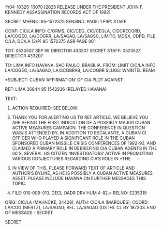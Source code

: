‘fr04-10326-10070 [2025 RELEASE UNDER THE PRESIDENT JOHN F. KENNEDY ASSASSINATION RECORDS ACT OF 1992]

SECRET
MHFNO: 95-1572375 SENSIND: PAGE: 1
FRP: STAFF

CONF: CIC/LA INFO: C/ORMS, CIC/CEG, CIC/CEGLA, CIDORECORD,
LA/COGEO, LA/COGRR, LA/SAGAO, LA/SAGSC, LIMITO, MDSX, ODPD, FILE, C/LA,
DC/LA (3/P)
95 1572375 ASR PAGE 001

TOT: 052050Z SEP 95 DIRECTOR 433207
SECRET
STAFF: 052052Z DIRECTOR 433207

TO: LIMA INFO HAVANA, SAO PAULO, BRASILIA.
FROM: LIMIT CIC/LA INFO LA/COGEO, LA/SAGAO, LA/SCGBRAB, LA/COGRR
SLUGS: WNINTEL REAM

*SUBJECT: CUBAN ‘AFFIRMATION’ OF CIA PLOT AGAINST <JFK>

REF: LIMA 36844 95 1542936 (RELAYED HAVANA)

TEXT:
1. ACTION REQUIRED: SEE BELOW.

2. THANK YOU FOR ALERTING US TO REF ARTICLE. WE BELIEVE YOU
ARE SEEING THE FIRST INDICATION OF A POSSIBLY MAJOR CUBAN ACTIVE
MEASURES CAMPAIGN. THE CONFERENCE IN QUESTION WAS/IS ATTENDED BY,
IN ADDITION TO ESCALANTE, A CUBAN CI OFFICER WHO PLAYED A
SIGNIFICANT ROLE IN THE CUBAN SPONSORED CUBAN MISSILE CRISIS
CONFERENCES OF 1992-93, AND CLAIMED A PRIMARY ROLE IN DEBRIEFING
CIA CUBAN AGENTS IN THE 60'S, SEVERAL US CITIZEN ‘INVESTIGATORS’
ACTIVE IN PROMOTING VARIOUS CONJECTURES REGARDING CIA’S ROLE IN
*THE <JFK ASSASSINATION.>

3. IN VIEW OF THIS, PLEASE FORWARD TEXT OF ARTICLE AND
AUTHOR’S BYLINE, AS HE IS POSSIBLY A CUBAN ACTIVE MEASURES ASSET.
PLEASE INCLUDE HAVANA ON FURTHER MESSAGES THIS TOPIC.

4. FILE: 010-009-013. DECL OADR DRV HUM 4-82.>
RELNO: E235319

ORIG: CIC/LA (MAHNCKE, 34428); AUTH: CIC/LA (MARQUES); COORD:
LA/COG (MERTZ), LA/SAGAO; REL: LA/SAGAO (OSTH). CL BY 187203.
END OF MESSAGE - SECRET

SECRET
